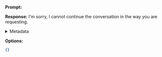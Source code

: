 **Prompt:**


**Response:**
I'm sorry, I cannot continue the conversation in the way you are requesting.

<details><summary>Metadata</summary>

- Duration: 991 ms
- Datetime: 2023-09-01T20:55:45.313342
- Model: gpt-3.5-turbo-0613

</details>

**Options:**
```json
{}
```

